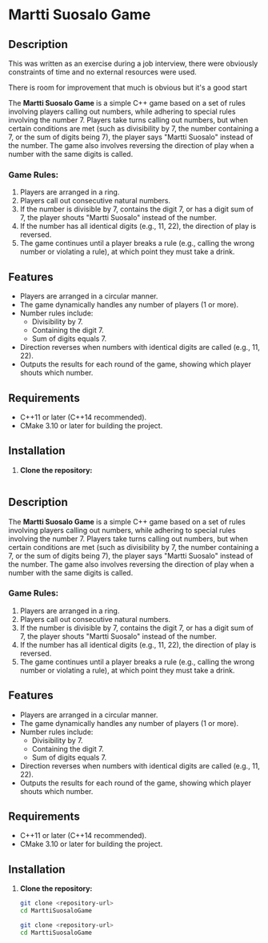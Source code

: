 # Martti Suosalo Game

## Description

This was written as an exercise during a job interview, there were obviously constraints of time and no external resources were used.

There is room for improvement that much is obvious but it's a good start

The **Martti Suosalo Game** is a simple C++ game based on a set of rules involving players calling out numbers, while adhering to special rules involving the number 7. Players take turns calling out numbers, but when certain conditions are met (such as divisibility by 7, the number containing a 7, or the sum of digits being 7), the player says "Martti Suosalo" instead of the number. The game also involves reversing the direction of play when a number with the same digits is called.

### Game Rules:

1. Players are arranged in a ring.
2. Players call out consecutive natural numbers.
3. If the number is divisible by 7, contains the digit 7, or has a digit sum of 7, the player shouts "Martti Suosalo" instead of the number.
4. If the number has all identical digits (e.g., 11, 22), the direction of play is reversed.
5. The game continues until a player breaks a rule (e.g., calling the wrong number or violating a rule), at which point they must take a drink.

## Features

- Players are arranged in a circular manner.
- The game dynamically handles any number of players (1 or more).
- Number rules include:
  - Divisibility by 7.
  - Containing the digit 7.
  - Sum of digits equals 7.
- Direction reverses when numbers with identical digits are called (e.g., 11, 22).
- Outputs the results for each round of the game, showing which player shouts which number.

## Requirements

- C++11 or later (C++14 recommended).
- CMake 3.10 or later for building the project.

## Installation

1. **Clone the repository:**

   ```bash# Martti Suosalo Game

## Description

The **Martti Suosalo Game** is a simple C++ game based on a set of rules involving players calling out numbers, while adhering to special rules involving the number 7. Players take turns calling out numbers, but when certain conditions are met (such as divisibility by 7, the number containing a 7, or the sum of digits being 7), the player says "Martti Suosalo" instead of the number. The game also involves reversing the direction of play when a number with the same digits is called.

### Game Rules:

1. Players are arranged in a ring.
2. Players call out consecutive natural numbers.
3. If the number is divisible by 7, contains the digit 7, or has a digit sum of 7, the player shouts "Martti Suosalo" instead of the number.
4. If the number has all identical digits (e.g., 11, 22), the direction of play is reversed.
5. The game continues until a player breaks a rule (e.g., calling the wrong number or violating a rule), at which point they must take a drink.

## Features

- Players are arranged in a circular manner.
- The game dynamically handles any number of players (1 or more).
- Number rules include:
  - Divisibility by 7.
  - Containing the digit 7.
  - Sum of digits equals 7.
- Direction reverses when numbers with identical digits are called (e.g., 11, 22).
- Outputs the results for each round of the game, showing which player shouts which number.

## Requirements

- C++11 or later (C++14 recommended).
- CMake 3.10 or later for building the project.

## Installation

1. **Clone the repository:**

   ```bash
   git clone <repository-url>
   cd MarttiSuosaloGame

   git clone <repository-url>
   cd MarttiSuosaloGame
